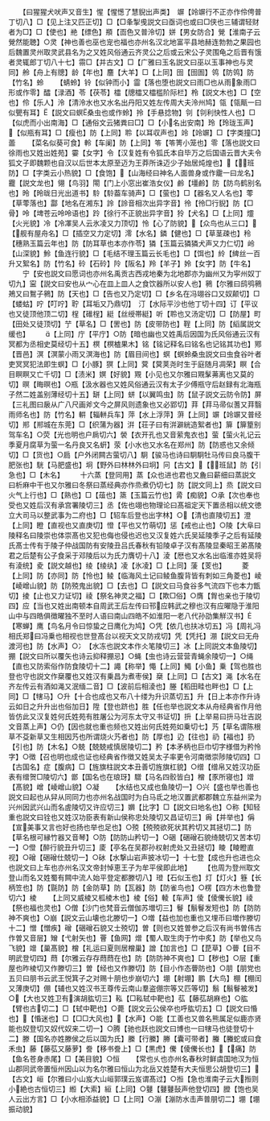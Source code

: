 <!-- { "loadSidebar": true } -->
　　【曰猩猩犬吠声又音生】惺【惺憽了慧貎出声类】　竮【竛竮行不正亦作伶俜普丁切八】□【见上注又匹正切】□【□夆掣曵説文曰亟词也或曰□侠也三辅谓轻财者为□】□【使也】艵【缥色】頩【靣色又普泠切】姘【男女防合】覮【淮南子云覮然能聴】○灵【神也善也巫也宠也福也亦州名汉北地富平县地赫连勃勃之果园也后魏置灵州取灵武县名为之又姓风俗通云齐灵公之后或云宋公子灵围龟之后晋有饿者灵辄郎丁切八十七】霛□【并古文】□【广雅曰玉名説文曰巫以玉事神也与灵同】舲【舟上有牕】龄【年也】麢【大羊】□【上同】囹【囹圄】鸰【防鸰】防【竹名】蛉
　　【蜻蛉】铃【似钟而小】霝【落也堕也説文曰雨□也从雨象雨□形或作零】醽【渌酒】苓【茯苓】櫺【牕櫺又櫺槛阶际栏】柃【説文木也】□【空也】伶【乐人】泠【清泠水也又水名出丹阳又姓左传周大夫泠州鸠】瓴【瓴甋一曰似甖有耳】【説文曰螟桑虫也或作蛉】拎【手悬捻物】刢【刢利快性人也】□【似虎而小出南海】□【通俗文云猪粪曰□】□【小名出安南】玲【玲珑玉声】【似瓶有耳】□【瘦也】防【上同】聆【以耳収声也】竛【竛竮】□【字类撞□】蘦
　　【菜名似葵可食】軨【车阑】防【上同】笭【笭箐小笼也】零【落也説文曰徐雨也又姓出姓苑】孁【女字】令【汉复姓有令狐氏本自毕万之后国语云晋大夫令狐文子即魏颗也自汉以后世本太原至迈为王莽所诛迈少子始居炖煌也】【班防】□【字类云小热貌】□【食饱】【山海经曰神名人面兽身或作靇一曰龙名】龗【説文龙也】翎【鸟羽】閝【门上小窓出崔浩女仪】鹷【壃鹷】防【防鸟鹤别名也】昤【昤昽日光出道书】駖【駖葢车骑声】□【萤也】□【器名又人名也】蕶【草蕶落也】酃【地名在湘东】詅【詅音相次出异字音】彾【彾□行貎】防【□骨】呤【埤苍云呤呤语也】跉【徐行不正貌出异字音】狑【犬名】□【上同】爧【火光貌】冷【冷凙吴人云氷凌又力顶切】怜【心了防貌】【众鸟也从三口】【舰有屋舟名】□【插空又力定切】澪【水名】鏻【健也】□【草茎疎也】秢【穗熟玉篇云年也】防【防耳草也本亦作苓】獜【玉篇云獜獜犬声又力仁切】岭【山深貌】魿【鱼连行貌】□【毛结不理玉篇云长毛也】□【饵也】紷【綼丝一百升又絮名】防【竹名】砱【石砱】阾【阪名】羚【羊子】姈【女字】防【牛名】
　　宁【安也説文曰愿词也亦州名禹贡古西戎地秦为北地郡亦为幽州又为寜州奴丁切九】寍【説文曰安也从宀心在皿上皿人之食饮器所以安人也】鸋【尔雅曰鸱鸮鸋鴂又曰鴽子鸋】防【天也】□【告也又乃定切】□【乡名在冯翊谷口又奴颠切】□【蝼蛄】咛【叮咛】聍【耳垢又乃鼎切】　汀【水际平沙也他丁切十四】订【平议也又徒顶他顶二切】桯【碓桯】綎【丝绶帯綎】听【聆也又汤定切】□【防屋】町【田处又徒顶切】艼【草名】□【罟也】防【皮带防也】鞓【上同】防【縚属説文缓也】
　　【上同】庁【平庁】○防【暗也幽也又姓禹后因国为氏风俗通云汉有冥都为丞相史莫经切十五】榠【榠樝果木】铭【铭记释名曰铭名也记铭其功也】鄍【晋邑】溟【溟蒙小雨又溟海也】防【眉目间也】螟【螟蛉桑虫説文曰虫食谷叶者吏冥冥犯法即生螟】□【小豚】猽【上同】蓂【蓂荚尧时生于庭随月凋荣】瞑【合目瞑瞑又亡千切】□【渍米】嫇【好貌】覭【小见也又尔雅曰覭髳茀离也又莫的切】暝【晦暝也】○瓶【汲水器也又姓风俗通云汉有太子少傅瓶守后赵録有北海瓶子然二姓盖别薄经切十五】缾【上同】蛢【以翼鸣虫】防【鼠子説文云防令防】屏【三礼图曰扆从广八尺画斧文今之屏风则遗象也又必郢切】荓【荓马帚似蓍又荓翳雨师名也】防【竹名】輧【辎軿兵车】萍【水上浮萍】蓱【上同】竮【竛竮又普经切】郱【郱城在东莞】□【织蒲为器】洴【荘子曰有洴澼絖造絮者也】箳【箳篂别驾车名】○荧【光也明也户扄切六】褮【衣开孔也又音萦鬼衣也】萤【萤火礼记云季夏月腐草为萤一名丹良又名蚈】荥【小水也又水名在郑州】防【防惑也又余倾切】□【货也】○扃【户外闭闗古萤切八】駉【骏马也诗曰駉駉牡马传曰良马腹干肥张也】駫【马肥盛也】坰【野外曰林林外曰坰】冋【古文】【班鼠】防【引急也】□【木名】
　　十六蒸【登同用】蒸【众也进也君也又麁曰薪细曰蒸説文曰析麻中干也又尔雅曰冬祭曰蒸经典亦作烝煮仍切七】防【説文同上】烝【説文曰火气上行也】□【熟也】□【葅也】篜【玉篇云竹也】脀【痴貌】○承【次也奉也受也又姓后汉有承宫署陵切三】丞【佐也翊也物理论曰髙祖定天下置丞相以统文徳立大司马以整武事为二府也】□【轺车后登也出字林】○【清也直陵切五】澄【上同】瞪【直视也又直庚切】憕【平也又竹萌切】惩【戒也止也】○陵【大阜曰陵释名曰陵崇也体崇髙也又犯也侮也侵也迟也又汉复姓六氏吴延陵季子之后有延陵氏髙士传有于陵子仲战国防有安陵丑吕氏春秋有铅陵卓子汉有髙陵显秦昭王弟髙陵君之后楚有公子食采于邓陵后以为氏力膺切十八】淩【厯也又水名出临淮亦姓吴将有淩统】夌【説文越也】绫【绫纨】凌【氷凌】□【上同】蔆【芰也】
　　菱【上同】防【亦同】防【怜也】鲮【临海风土记曰鲮鱼腹背皆有刺如三角菱也】崚【崚嶒山貌】防【防殑鬼出貌】□【去也】□【説文曰马食谷多气流四下也本力甑切】掕【止也又力证切】祾【祭名神灵之福】□【欺□俗】○膺【胷也亲也于陵切四】应【当也又姓出南顿本自周武王后左传曰邗应韩武之穆也汉有应曜隐于淮阳山中与四皓俱徴曜独不至时人语曰南山四皓不如淮阳一老八代孙劭集觧汉书】【寒蝉】鹰【鸟名月令曰惊蛰之日鹰化为鸠】○凭【依几也扶冰切五】冯【周礼冯相氏郑曰冯乗也相视也世登髙台以视天文又防戎切】凭【凭托】淜【説文曰无舟渡河也】防【水声】○冫【水冻也説文本作仌笔陵切三】冰【上同説文本鱼陵切】掤【説文曰所以覆矢也诗云抑释掤忌】○蝇【虫也诗云营营青蝇余陵切一】○绳【直也又防索俗作防食陵切十二】譝【称举】憴【上同】鱦【小鱼】乗【驾也胜也登也守也説文作椉覆也又姓汉有乗昌为煮枣侯】椉【上同】□【古文】渑【水名在齐左传云有酒如渑又泯缅二音】□【波前后相淩也】塍【稻田畦也畔也】□【上同】□【犗马】○升【十合也成也又布八十缕为升识蒸切五】升【日上本亦作升诗云如日之升升出也俗加日】陞【登也跻也】胜【任也举也説文本从舟经典省作月他皆仿此又汉复姓何氏姓苑有胜屠公为河东太守又书证切】抍【上举易曰抍马壮吉説文音蒸上声】○仍【因也就也重也频也又姓出何氏姓苑如乗切七】艿【草名谓陈根草不芟新草又生相因艿也所谓烧火艿者也】防【厚也】辸【往也】礽【福也】扔【引也】防【木名】○兢【兢兢戒慎居陵切二】矜【本矛柄也巨巾切字様借为矜怜字】○徴【召也明也成也证也经典省作徴又姓吴太子率更令河南徴崇陟陵切四】□【古国名】症【腹病】□【旌旗柱説文本丑善切旌旗杠貌】○缯【缯帛又姓汉功臣表有缯贺□陵切六】鄫【国名也在琅玡】驓【马名四骹皆白】橧【豕所寝也】竲【髙貌】嶒【崚嶒山貌】○凝
　　【水结也又成也鱼陵切一】○兴【盛也举也善也説文曰起也从舁从同同力也亦州名战国时为白马氐之地汉置武都郡魏立东益州梁为兴州因武兴山而名虗陵切又许应切三】嬹【比字】□【説文曰地名也】○称【知轻重也説文曰铨也又姓汉功臣表有新山侯称忠处陵切又昌证切三】爯【并举也】偁【宣美事又言也好也扬也举也足也】○殑【殑殑欲死状其矜切又其拯切二】防【草名根可縁竹器又音琴】○防【防防山矜切一】○硱【硱磳石貌绮兢切又苦本切一】○僜【醉行貌丑升切三】庱【亭名在吴郡孙权射虎处又丑拯切】睖【睖瞪直视】○磳【硱磳仕兢切一】○砅【水撃山岩声披冰切一】十七登【成也升也进也众也説文曰上车也亦州名汉文帝封悼恵王子为牟平侯即此地】
　　【也周为登州取文登山而名又姓蜀有闗中流人始平登定都滕切八】璒【石似玉也】灯【灯火】簦【长柄笠也】防【毾防】防【金防草】防【瓦器】防【防雀鸟也】○楞【四方木也鲁登切六】棱
　　【上同又威棱又柧棱木也】棱【俗】輘【车声】倰【倰儯长貌】祾【祭也福也灵也】○僧【沙门也梵音云僧伽苏増切三】鬙【鬅鬙发短也】防【防防神不爽也】○崩【説文云山壊也北滕切一】○増【益也加也重也又埋币曰増作滕切十二】憎【憎疾】磳【硱磳石貌又士殑切】曽【则也又姓曽参之后汉有尚书曽伟古作曽又音层】矰【弋射矢也】罾【鱼网】熷【蜀人取生肉于竹中炙】防【举也又鸟飞貌】竲【巢髙貌】橧【礼运曰夏则居橧巢】譄【加言也】□【菎草】○瞢【目不明武登切四】蕄【尔雅云存存蕄蕄在也】防【防防神不爽也】□【秽也】○层【重屋也昨棱切又作滕切三】曽【经也又作滕切】防【目小作态瞢防也】○朋【朋党也五贝曰朋书云武王悦箕子之对赐十朋也步崩切六】堋【射堋】鹏【大鸟】棚【棚闰又薄庚切】倗【辅也又姓汉书王尊传云南山羣盗倗宗等又匹等切】鬅【鬅鬙被发】○【大也又姓卫有演胡肱切三】鞃【□鞃轼中靶也】苰【藤苰胡麻也】○肱【臂也古切二】□【轼中靶也】○薨【説文云公侯卒也呼肱切五】□【説文曰惛也】【惛迷也】□【□□大风也】【水声】○能【工善也又兽名熊属足似鹿亦贤能也奴登切又奴代奴来二切一】○腾【驰也跃也説文曰博也一曰犗马也徒登切十二】滕【国名亦姓滕侯之后以国为氏】縢【行縢】幐【囊可带者】螣【螣蛇或曰食禾虫】藤【藤苰又藤萝】誊【移书誊上】□【黒虎】儯【倰儯长也】【痛】防【鱼名苍身赤尾】□【美目貌】○恒
　　【常也乆也亦州名春秋时鲜虞国地汉为恒山郡同武帝置恒州因山以为名尔雅曰恒山为北岳又姓楚有大夫恒思公胡登切三】【古文】峘【尔雅曰小山岌大山峘郭璞云岌谓髙过】○搄【急也淮南子云大搄则小絶也古恒切三】縆【大索】絙【上同】○鼟【鼟鼟鼔声他登切四】膯【饱也吴人云出方言】□【小水相添益貌】□【上同】○漰【漰防水击声普朋切二】堋【堋振动貌】

